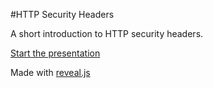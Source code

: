 #HTTP Security Headers

A short introduction to HTTP security headers.

[Start the presentation]()

Made with [reveal.js](https://github.com/hakimel/reveal.js)

